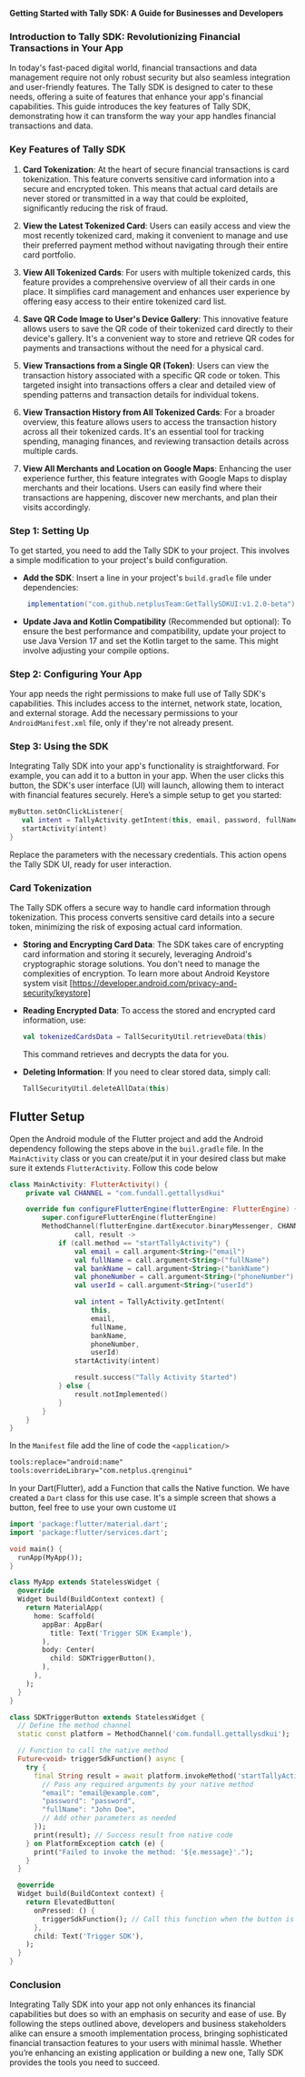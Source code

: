 **Getting Started with Tally SDK: A Guide for Businesses and Developers**

### **Introduction to Tally SDK: Revolutionizing Financial Transactions in Your App**

In today's fast-paced digital world, financial transactions and data management require not only robust security but also seamless integration and user-friendly features. The Tally SDK is designed to cater to these needs, offering a suite of features that enhance your app's financial capabilities. This guide introduces the key features of Tally SDK, demonstrating how it can transform the way your app handles financial transactions and data.

### Key Features of Tally SDK

1. **Card Tokenization**: At the heart of secure financial transactions is card tokenization. This feature converts sensitive card information into a secure and encrypted token. This means that actual card details are never stored or transmitted in a way that could be exploited, significantly reducing the risk of fraud.

2. **View the Latest Tokenized Card**: Users can easily access and view the most recently tokenized card, making it convenient to manage and use their preferred payment method without navigating through their entire card portfolio.

3. **View All Tokenized Cards**: For users with multiple tokenized cards, this feature provides a comprehensive overview of all their cards in one place. It simplifies card management and enhances user experience by offering easy access to their entire tokenized card list.

4. **Save QR Code Image to User's Device Gallery**: This innovative feature allows users to save the QR code of their tokenized card directly to their device's gallery. It's a convenient way to store and retrieve QR codes for payments and transactions without the need for a physical card.

5. **View Transactions from a Single QR (Token)**: Users can view the transaction history associated with a specific QR code or token. This targeted insight into transactions offers a clear and detailed view of spending patterns and transaction details for individual tokens.

6. **View Transaction History from All Tokenized Cards**: For a broader overview, this feature allows users to access the transaction history across all their tokenized cards. It's an essential tool for tracking spending, managing finances, and reviewing transaction details across multiple cards.

7. **View All Merchants and Location on Google Maps**: Enhancing the user experience further, this feature integrates with Google Maps to display merchants and their locations. Users can easily find where their transactions are happening, discover new merchants, and plan their visits accordingly.

### Step 1: Setting Up
To get started, you need to add the Tally SDK to your project. This involves a simple modification to your project's build configuration.

- **Add the SDK**: Insert a line in your project's `build.gradle` file under dependencies:
  ```groovy
   implementation("com.github.netplusTeam:GetTallySDKUI:v1.2.0-beta")
  ```
- **Update Java and Kotlin Compatibility** (Recommended but optional): To ensure the best performance and compatibility, update your project to use Java Version 17 and set the Kotlin target to the same. This might involve adjusting your compile options.

### Step 2: Configuring Your App
Your app needs the right permissions to make full use of Tally SDK's capabilities. This includes access to the internet, network state, location, and external storage. Add the necessary permissions to your `AndroidManifest.xml` file, only if they're not already present.

### Step 3: Using the SDK
Integrating Tally SDK into your app's functionality is straightforward. For example, you can add it to a button in your app. When the user clicks this button, the SDK's user interface (UI) will launch, allowing them to interact with financial features securely. Here’s a simple setup to get you started:

```kotlin
myButton.setOnClickListener{
   val intent = TallyActivity.getIntent(this, email, password, fullName, bankName, phoneNumber, userId)
   startActivity(intent)
}
```
Replace the parameters with the necessary credentials. This action opens the Tally SDK UI, ready for user interaction.

### Card Tokenization
The Tally SDK offers a secure way to handle card information through tokenization. This process converts sensitive card details into a secure token, minimizing the risk of exposing actual card information.

- **Storing and Encrypting Card Data**: The SDK takes care of encrypting card information and storing it securely, leveraging Android's cryptographic storage solutions. You don't need to manage the complexities of encryption. To learn more about Android Keystore system visit [https://developer.android.com/privacy-and-security/keystore]
  
- **Reading Encrypted Data**: To access the stored and encrypted card information, use:
  ```kotlin
  val tokenizedCardsData = TallSecurityUtil.retrieveData(this)
  ```
  This command retrieves and decrypts the data for you.

- **Deleting Information**: If you need to clear stored data, simply call:
  ```kotlin
  TallSecurityUtil.deleteAllData(this)
  ```




## Flutter Setup
Open the Android module of the Flutter project and add the Android dependency following the steps above in the `buil.gradle` file.
In the `MainActivity` class or you can create/put it in your desired class but make sure it extends `FlutterActivity`. Follow this code below

```kotlin
class MainActivity: FlutterActivity() {
    private val CHANNEL = "com.fundall.gettallysdkui"

    override fun configureFlutterEngine(flutterEngine: FlutterEngine) {
        super.configureFlutterEngine(flutterEngine)
        MethodChannel(flutterEngine.dartExecutor.binaryMessenger, CHANNEL).setMethodCallHandler {
                call, result ->
            if (call.method == "startTallyActivity") {
                val email = call.argument<String>("email")
                val fullName = call.argument<String>("fullName")
                val bankName = call.argument<String>("bankName")
                val phoneNumber = call.argument<String>("phoneNumber")
                val userId = call.argument<String>("userId")

                val intent = TallyActivity.getIntent(
                    this,
                    email,
                    fullName,
                    bankName,
                    phoneNumber,
                    userId)
                startActivity(intent)

                result.success("Tally Activity Started")
            } else {
                result.notImplemented()
            }
        }
    }
}

````
In the `Manifest` file add the line of code the `<application/>` 
```xml
tools:replace="android:name"
tools:overrideLibrary="com.netplus.qrenginui"
```

In your Dart(Flutter), add a Function that calls the Native function. We have created a `Dart` class for this use case. It's a simple screen that shows a button, feel free to use your own custome `UI`

```Dart
import 'package:flutter/material.dart';
import 'package:flutter/services.dart';

void main() {
  runApp(MyApp());
}

class MyApp extends StatelessWidget {
  @override
  Widget build(BuildContext context) {
    return MaterialApp(
      home: Scaffold(
        appBar: AppBar(
          title: Text('Trigger SDK Example'),
        ),
        body: Center(
          child: SDKTriggerButton(),
        ),
      ),
    );
  }
}

class SDKTriggerButton extends StatelessWidget {
  // Define the method channel
  static const platform = MethodChannel('com.fundall.gettallysdkui');

  // Function to call the native method
  Future<void> triggerSdkFunction() async {
    try {
      final String result = await platform.invokeMethod('startTallyActivity', {
        // Pass any required arguments by your native method
        "email": "email@example.com",
        "password": "password",
        "fullName": "John Doe",
        // Add other parameters as needed
      });
      print(result); // Success result from native code
    } on PlatformException catch (e) {
      print("Failed to invoke the method: '${e.message}'.");
    }
  }

  @override
  Widget build(BuildContext context) {
    return ElevatedButton(
      onPressed: () {
        triggerSdkFunction(); // Call this function when the button is pressed
      },
      child: Text('Trigger SDK'),
    );
  }
}
````
### Conclusion
Integrating Tally SDK into your app not only enhances its financial capabilities but does so with an emphasis on security and ease of use. By following the steps outlined above, developers and business stakeholders alike can ensure a smooth implementation process, bringing sophisticated financial transaction features to your users with minimal hassle. Whether you’re enhancing an existing application or building a new one, Tally SDK provides the tools you need to succeed.
